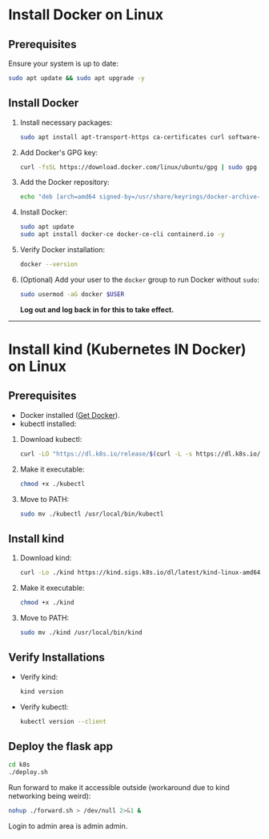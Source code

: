 # Install Docker on Linux

## Prerequisites
Ensure your system is up to date:
```bash
sudo apt update && sudo apt upgrade -y
```

## Install Docker
1. Install necessary packages:
   ```bash
   sudo apt install apt-transport-https ca-certificates curl software-properties-common -y
   ```
2. Add Docker's GPG key:
   ```bash
   curl -fsSL https://download.docker.com/linux/ubuntu/gpg | sudo gpg --dearmor -o /usr/share/keyrings/docker-archive-keyring.gpg
   ```
3. Add the Docker repository:
   ```bash
   echo "deb [arch=amd64 signed-by=/usr/share/keyrings/docker-archive-keyring.gpg] https://download.docker.com/linux/ubuntu $(lsb_release -cs) stable" | sudo tee /etc/apt/sources.list.d/docker.list > /dev/null
   ```
4. Install Docker:
   ```bash
   sudo apt update
   sudo apt install docker-ce docker-ce-cli containerd.io -y
   ```
5. Verify Docker installation:
   ```bash
   docker --version
   ```
6. (Optional) Add your user to the `docker` group to run Docker without `sudo`:
   ```bash
   sudo usermod -aG docker $USER
   ```
   **Log out and log back in for this to take effect.**

---

# Install kind (Kubernetes IN Docker) on Linux

## Prerequisites
- Docker installed ([Get Docker](https://www.docker.com/get-started)).
- kubectl installed:
1. Download kubectl:
     ```bash
     curl -LO "https://dl.k8s.io/release/$(curl -L -s https://dl.k8s.io/release/stable.txt)/bin/linux/amd64/kubectl"
     ```
2. Make it executable:
     ```bash
     chmod +x ./kubectl
     ```
3. Move to PATH:
     ```bash
     sudo mv ./kubectl /usr/local/bin/kubectl
     ```

## Install kind
1. Download kind:
   ```bash
   curl -Lo ./kind https://kind.sigs.k8s.io/dl/latest/kind-linux-amd64
   ```
2. Make it executable:
   ```bash
   chmod +x ./kind
   ```
3. Move to PATH:
   ```bash
   sudo mv ./kind /usr/local/bin/kind
   ```

## Verify Installations
- Verify kind:
  ```bash
  kind version
  ```
- Verify kubectl:
  ```bash
  kubectl version --client
  ```

## Deploy the flask app
```bash
cd k8s
./deploy.sh
```

Run forward to make it accessible outside (workaround due to kind networking being weird):
```bash
nohup ./forward.sh > /dev/null 2>&1 &
```

Login to admin area is admin admin.

